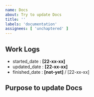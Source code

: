 ```yaml
---
name: Docs
about: Try to update Docs
title: ''
labels: 'documentation'
assignees: [ 'unchaptered' ]
---
```


## Work Logs

- started_date : **[22-xx-xx]**
- updated_date : **[22-xx-xx]**
- finished_date : **[not-yet]** / [22-xx-xx]

## Purpose to update Docs